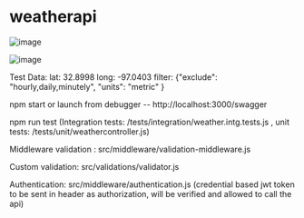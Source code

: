 # weatherapi

![image](https://github.com/sairapaka09/weatherapi/assets/149530886/3149799b-ff50-43b5-9d9c-f9ab09ea7e1c)

![image](https://github.com/sairapaka09/weatherapi/assets/149530886/394ba943-8439-4ce9-98b2-91913a287ee1)

Test Data:
lat: 32.8998
long: -97.0403
filter: {"exclude": "hourly,daily,minutely", "units": "metric" }

npm start or launch from debugger -- http://localhost:3000/swagger

npm run test (Integration tests: /tests/integration/weather.intg.tests.js , unit tests: /tests/unit/weathercontroller.js)

Middleware validation : src/middleware/validation-middleware.js

Custom validation: src/validations/validator.js

Authentication: src/middleware/authentication.js (credential based jwt token to be sent in header as authorization, will be verified and allowed to call the api)
